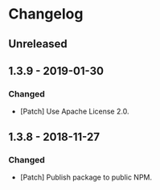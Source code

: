 # Changelog

## Unreleased

## 1.3.9 - 2019-01-30

### Changed

-   [Patch] Use Apache License 2.0.

## 1.3.8 - 2018-11-27

### Changed

-   [Patch] Publish package to public NPM.
